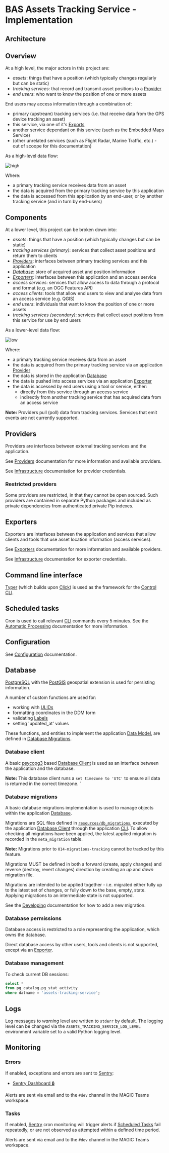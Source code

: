# BAS Assets Tracking Service - Implementation

## Architecture

## Overview

At a high level, the major actors in this project are:

- *assets*: things that have a position (which typically changes regularly but can be static)
- *tracking services*: that record and transmit asset positions to a [Provider](#providers)
- *end users*: who want to know the position of one or more assets

End users may access information through a combination of:

- primary (upstream) tracking services (i.e. that receive data from the GPS device tracking an asset)
- this service, via one of it's [Exports](#exporters)
- another service dependant on this service (such as the Embedded Maps Service)
- (other unrelated services (such as Flight Radar, Marine Traffic, etc.) - out of scoope for this documentation)

As a high-level data flow:

![high](./img/architecture-high.png)

Where:
- a primary tracking service receives data from an asset
- the data is acquired from the primary tracking service by this application
- the data is accessed from this application by an end-user, or by another tracking service (and in turn by end-users)

## Components

At a lower level, this project can be broken down into:

- *assets*: things that have a position (which typically changes but can be static)
- *tracking services (primary)*: services that collect asset positions and return them to clients
- [*Providers*](#providers): interfaces between primary tracking services and this application
- [*Database*](#database): store of acquired asset and position information
- [*Exporters*](#exporters): interfaces between this application and an access service
- *access services*: services that allow access to data through a protocol and format (e.g. an OGC Features API)
- *access clients*: tools that allow end users to view and analyse data from an access service (e.g. QGIS)
- *end users*: individuals that want to know the position of one or more assets
- *tracking services (secondary)*: services that collect asset positions from this service for use by end users

As a lower-level data flow:

![low](./img/architecture-low.png)

Where:
- a primary tracking service receives data from an asset
- the data is acquired from the primary tracking service via an application [Provider](#providers)
- the data is stored in the application [Database](#database)
- the data is pushed into access services via an application [Exporter](#exporters)
- the data is accessed by end users using a tool or service, either:
  - directly from this service through an access service
  - indirectly from another tracking service that has acquired data from an access service

**Note:** Providers pull (poll) data from tracking services. Services that emit events are not currently supported.

## Providers

Providers are interfaces between external tracking services and the application.

See [Providers](./providers.md) documentation for more information and available providers.

See [Infrastructure](./infrastructure.md#providers) documentation for provider credentials.

### Restricted providers

Some providers are restricted, in that they cannot be open sourced. Such providers are contained in separate Python
packages and included as private dependencies from authenticated private Pip indexes.

## Exporters

Exporters are interfaces between the application and services that allow clients and tools that use asset location
information (access services).

See [Exporters](./exporters.md) documentation for more information and available providers.

See [Infrastructure](./infrastructure.md#exporters) documentation for exporter credentials.

## Command line interface

[Typer](https://typer.tiangolo.com/) (which builds upon [Click](https://click.palletsprojects.com)) is used as the
framework for the [Control CLI](./cli-reference.md).

## Scheduled tasks

Cron is used to call relevant [CLI](#command-line-interface) commands every 5 minutes. See the
[Automatic Processing](../README.md#automatic-processing) documentation for more information.

## Configuration

See [Configuration](./config.md) documentation.

## Database

[PostgreSQL](https://www.postgresql.org) with the [PostGIS](https://postgis.net) geospatial extension is used for
persisting information.

A number of custom functions are used for:

- working with [ULIDs](https://github.com/ulid/spec)
- formatting coordinates in the DDM form
- validating [Labels](./data-model.md#labels-validation)
- setting 'updated_at' values

These functions, and entities to implement the application [Data Model](./data-model.md), are defined in
[Database Migrations](#database-migrations).

### Database client

A basic [psycopg3](https://www.psycopg.org/psycopg3/) based [Database Client](../src/assets_tracking_service/db.py) is
used as an interface between the application and the database.

**Note:** This database client runs a `set timezone to 'UTC'` to ensure all data is returned in the correct timezone.
`
### Database migrations

A basic database migrations implementation is used to manage objects within the application [Database](#database).

Migrations are SQL files defined in [`resources/db_migrations`](../src/assets_tracking_service/resources/db_migrations),
executed by the application [Database Client](#database-client) through the application [CLI](#command-line-interface). To allow checking all migrations
have been applied, the latest applied migration is recorded in the `meta_migration` table.

**Note:** Migrations prior to `014-migrations-tracking` cannot be tracked by this feature.

Migrations MUST be defined in both a forward (create, apply changes) and reverse (destroy, revert changes) direction
by creating an *up* and *down* migration file.

Migrations are intended to be applied together - i.e. migrated either fully up to the latest set of changes, or fully
down to the base, empty, state. Applying migrations to an intermediate state is not supported.

See the [Developing](./dev.md#adding-database-migrations) documentation for how to add a new migration.

### Database permissions

Database access is restricted to a role representing the application, which owns the database.

Direct database access by other users, tools and clients is not supported, except via an [Exporter](#exporters).

### Database management

To check current DB sessions:

```sql
select *
from pg_catalog.pg_stat_activity
where datname = 'assets-tracking-service';
```

## Logs

Log messages to *warning* level are written to `stderr` by default. The logging level can be changed via the
`ASSETS_TRACKING_SERVICE_LOG_LEVEL` environment variable set to a valid Python logging level.

## Monitoring

### Errors

If enabled, exceptions and errors are sent to [Sentry](https://sentry.io):

- [Sentry Dashboard 🔒](https://antarctica.sentry.io/issues/?project=4507581411229696)

Alerts are sent via email and to the `#dev` channel in the MAGIC Teams workspace.

### Tasks

If enabled, [Sentry](https://sentry.io) cron monitoring will trigger alerts if [Scheduled Tasks](#scheduled-tasks) fail
repeatedly, or are not observed as attempted within a defined time period.

Alerts are sent via email and to the `#dev` channel in the MAGIC Teams workspace.

